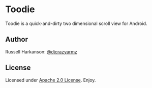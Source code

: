 # Toodie

Toodie is a quick-and-dirty two dimensional scroll view for Android.

## Author

Russell Harkanson: [@djcrazyarmz][twitter]

## License

Licensed under [Apache 2.0 License][apache]. Enjoy.

[twitter]: http://twitter.com/djcrazyarmz
[apache]: http://www.apache.org/licenses/LICENSE-2.0
